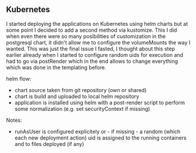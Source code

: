 ## Kubernetes
I started deploying the applications on Kubernetes using helm charts but at some point I decided to add a second method via kustomize.
This I did when even there were so many posibilities of customization in the postgresql chart, it didn't allow me to configure the volumeMounts the way I wanted. This was just the final issue I fasted, I thought about this step earlier already when I started to configure random uids for execution and had to go via postRender which in the end allows to change everything which was done in the templating before.

helm flow:
- chart source taken from git repository (own or shared)
- chart is build and uploaded to local helm repository
- application is installed using helm with a post-render script to perform some normalization (e.g. set securityContext if missing)

Notes:
- runAsUser is configured explicitely or - if missing - a random (which each new deployment action) uid is assigned to the running containers and to files deployed (if any)

